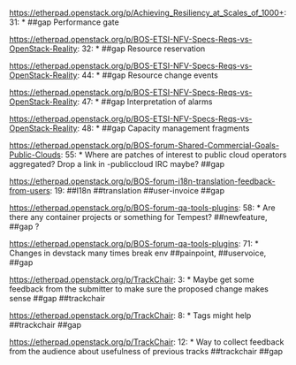 https://etherpad.openstack.org/p/Achieving_Resiliency_at_Scales_of_1000+: 31: * ##gap Performance gate

https://etherpad.openstack.org/p/BOS-ETSI-NFV-Specs-Reqs-vs-OpenStack-Reality: 32: * ##gap Resource reservation

https://etherpad.openstack.org/p/BOS-ETSI-NFV-Specs-Reqs-vs-OpenStack-Reality: 44: * ##gap Resource change events

https://etherpad.openstack.org/p/BOS-ETSI-NFV-Specs-Reqs-vs-OpenStack-Reality: 47: * ##gap Interpretation of alarms

https://etherpad.openstack.org/p/BOS-ETSI-NFV-Specs-Reqs-vs-OpenStack-Reality: 48: * ##gap Capacity management fragments

https://etherpad.openstack.org/p/BOS-forum-Shared-Commercial-Goals-Public-Clouds: 55: * Where are patches of interest to public cloud operators aggregated? Drop a link in -publiccloud IRC maybe? ##gap

https://etherpad.openstack.org/p/BOS-forum-i18n-translation-feedback-from-users: 19: ##I18n ##translation ##user-invoice ##gap

https://etherpad.openstack.org/p/BOS-forum-qa-tools-plugins: 58: * Are there any container projects or something for Tempest?   ##newfeature, ##gap ?

https://etherpad.openstack.org/p/BOS-forum-qa-tools-plugins: 71: * Changes in devstack many times break env  ##painpoint, ##uservoice, ##gap

https://etherpad.openstack.org/p/TrackChair: 3: * Maybe get some feedback from the submitter to make sure the proposed change makes sense  ##gap ##trackchair

https://etherpad.openstack.org/p/TrackChair: 8: * Tags might help  ##trackchair ##gap

https://etherpad.openstack.org/p/TrackChair: 12: * Way to collect feedback from the audience about usefulness of previous tracks  ##trackchair ##gap

